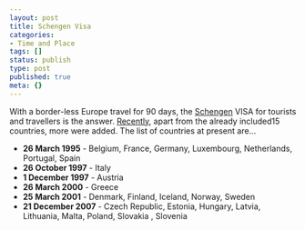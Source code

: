 ```yaml
---
layout: post
title: Schengen Visa
categories:
- Time and Place
tags: []
status: publish
type: post
published: true
meta: {}
---
```

With a border-less Europe travel for 90 days, the [Schengen](http://en.wikipedia.org/wiki/Schengen_Agreement) VISA for tourists and travellers is the answer. [Recently](http://www.auswaertiges-amt.de/diplo/en/Infoservice/FAQ/VisumFuerD/Schengenerweiterung.html), apart from the already included15 countries, more were added. The list of countries at present are...

- **26 March 1995** - Belgium, France, Germany, Luxembourg, Netherlands, Portugal, Spain
- **26 October 1997** - Italy
- **1 December 1997** - Austria
- **26 March 2000** - Greece
- **25 March 2001** - Denmark, Finland, Iceland, Norway, Sweden
- **21 December 2007** - Czech Republic, Estonia, Hungary, Latvia, Lithuania, Malta, Poland, Slovakia , Slovenia

